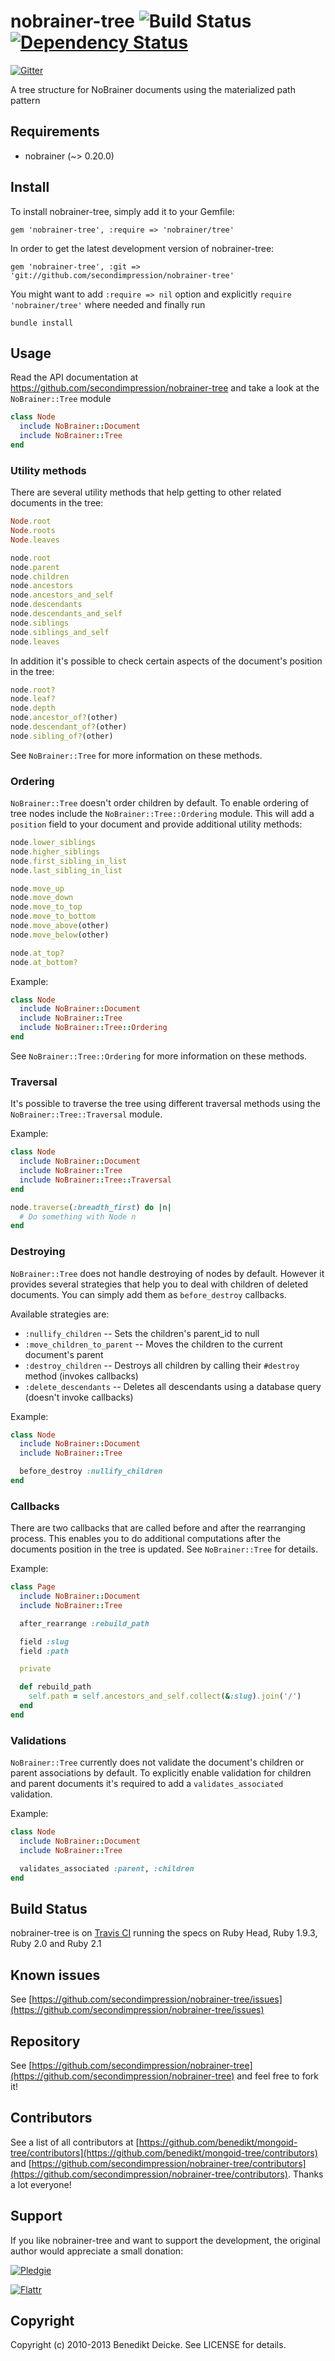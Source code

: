 # nobrainer-tree ![Build Status](https://travis-ci.org/secondimpression/nobrainer-tree.svg?branch=nobrainer) [![Dependency Status](https://gemnasium.com/secondimpression/nobrainer-tree.png)](https://gemnasium.com/secondimpression/nobrainer-tree)

[![Gitter](https://badges.gitter.im/Join%20Chat.svg)](https://gitter.im/secondimpression/nobrainer-tree?utm_source=badge&utm_medium=badge&utm_campaign=pr-badge&utm_content=badge)

A tree structure for NoBrainer documents using the materialized path pattern

## Requirements

* nobrainer (~> 0.20.0)


## Install

To install nobrainer-tree, simply add it to your Gemfile:

    gem 'nobrainer-tree', :require => 'nobrainer/tree'

In order to get the latest development version of nobrainer-tree:

    gem 'nobrainer-tree', :git => 'git://github.com/secondimpression/nobrainer-tree'

You might want to add `:require => nil` option and explicitly `require 'nobrainer/tree'` where needed and finally run

    bundle install


## Usage

Read the API documentation at https://github.com/secondimpression/nobrainer-tree and take a look at the `NoBrainer::Tree` module

```ruby
class Node
  include NoBrainer::Document
  include NoBrainer::Tree
end
```


### Utility methods

There are several utility methods that help getting to other related documents in the tree:

```ruby
Node.root
Node.roots
Node.leaves

node.root
node.parent
node.children
node.ancestors
node.ancestors_and_self
node.descendants
node.descendants_and_self
node.siblings
node.siblings_and_self
node.leaves
```

In addition it's possible to check certain aspects of the document's position in the tree:

```ruby
node.root?
node.leaf?
node.depth
node.ancestor_of?(other)
node.descendant_of?(other)
node.sibling_of?(other)
```

See `NoBrainer::Tree` for more information on these methods.


### Ordering

`NoBrainer::Tree` doesn't order children by default. To enable ordering of tree nodes include the `NoBrainer::Tree::Ordering` module. This will add a `position` field to your document and provide additional utility methods:

```ruby
node.lower_siblings
node.higher_siblings
node.first_sibling_in_list
node.last_sibling_in_list

node.move_up
node.move_down
node.move_to_top
node.move_to_bottom
node.move_above(other)
node.move_below(other)

node.at_top?
node.at_bottom?
```

Example:

```ruby
class Node
  include NoBrainer::Document
  include NoBrainer::Tree
  include NoBrainer::Tree::Ordering
end
```

See `NoBrainer::Tree::Ordering` for more information on these methods.


### Traversal

It's possible to traverse the tree using different traversal methods using the `NoBrainer::Tree::Traversal` module.

Example:

```ruby
class Node
  include NoBrainer::Document
  include NoBrainer::Tree
  include NoBrainer::Tree::Traversal
end

node.traverse(:breadth_first) do |n|
  # Do something with Node n
end
```


### Destroying

`NoBrainer::Tree` does not handle destroying of nodes by default. However it provides several strategies that help you to deal with children of deleted documents. You can simply add them as `before_destroy` callbacks.

Available strategies are:

* `:nullify_children` -- Sets the children's parent_id to null
* `:move_children_to_parent` -- Moves the children to the current document's parent
* `:destroy_children` -- Destroys all children by calling their `#destroy` method (invokes callbacks)
* `:delete_descendants` -- Deletes all descendants using a database query (doesn't invoke callbacks)

Example:

```ruby
class Node
  include NoBrainer::Document
  include NoBrainer::Tree

  before_destroy :nullify_children
end
```


### Callbacks

There are two callbacks that are called before and after the rearranging process. This enables you to do additional computations after the documents position in the tree is updated. See `NoBrainer::Tree` for details.

Example:

```ruby
class Page
  include NoBrainer::Document
  include NoBrainer::Tree

  after_rearrange :rebuild_path

  field :slug
  field :path

  private

  def rebuild_path
    self.path = self.ancestors_and_self.collect(&:slug).join('/')
  end
end
```


### Validations

`NoBrainer::Tree` currently does not validate the document's children or parent associations by default. To explicitly enable validation for children and parent documents it's required to add a `validates_associated` validation.

Example:

```ruby
class Node
  include NoBrainer::Document
  include NoBrainer::Tree

  validates_associated :parent, :children
end
```


## Build Status

nobrainer-tree is on [Travis CI](http://travis-ci.org/secondimpression/nobrainer-tree) running the specs on Ruby Head, Ruby 1.9.3, Ruby 2.0 and Ruby 2.1


## Known issues

See [https://github.com/secondimpression/nobrainer-tree/issues](https://github.com/secondimpression/nobrainer-tree/issues)


## Repository

See [https://github.com/secondimpression/nobrainer-tree](https://github.com/secondimpression/nobrainer-tree) and feel free to fork it!


## Contributors

See a list of all contributors at [https://github.com/benedikt/mongoid-tree/contributors](https://github.com/benedikt/mongoid-tree/contributors) and [https://github.com/secondimpression/nobrainer-tree/contributors](https://github.com/secondimpression/nobrainer-tree/contributors). Thanks a lot everyone!


## Support

If you like nobrainer-tree and want to support the development, the original author would appreciate a small donation:

[![Pledgie](http://www.pledgie.com/campaigns/12137.png?skin_name=chrome)](http://www.pledgie.com/campaigns/12137)

[![Flattr](https://api.flattr.com/button/flattr-badge-large.png)](https://flattr.com/submit/auto?user_id=benediktdeicke&url=https://github.com/benedikt/mongoid-tree&title=mongoid-tree&language=&tags=github&category=software)


## Copyright

Copyright (c) 2010-2013 Benedikt Deicke. See LICENSE for details.
